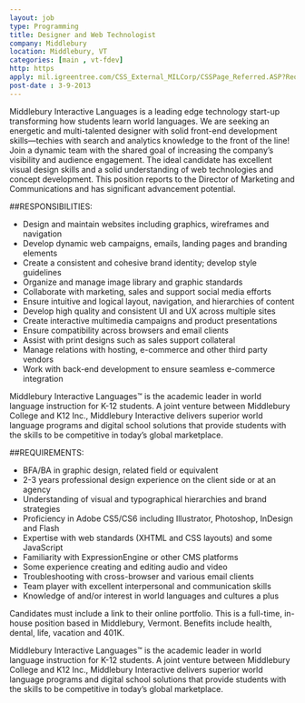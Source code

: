 ```yaml
---
layout: job
type: Programming
title: Designer and Web Technologist
company: Middlebury
location: Middlebury, VT
categories: [main , vt-fdev]
http: https
apply: mil.igreentree.com/CSS_External_MILCorp/CSSPage_Referred.ASP?Req=CORP-0137
post-date : 3-9-2013
---
```


Middlebury Interactive Languages is a leading edge technology start-up transforming how students learn world languages. We are seeking an energetic and multi-talented designer with solid front-end development skills—techies with search and analytics knowledge to the front of the line! Join a dynamic team with the shared goal of increasing the company’s visibility and audience engagement. The ideal candidate has excellent visual design skills and a solid understanding of web technologies and concept development. This position reports to the Director of Marketing and Communications and has significant advancement potential. 

##RESPONSIBILITIES:

* Design and maintain websites including graphics, wireframes and navigation
* Develop dynamic web campaigns, emails, landing pages and branding elements
* Create a consistent and cohesive brand identity; develop style guidelines
* Organize and manage image library and graphic standards
* Collaborate with marketing, sales and support social media efforts
* Ensure intuitive and logical layout, navigation, and hierarchies of content
* Develop high quality and consistent UI and UX across multiple sites
* Create interactive multimedia campaigns and product presentations
* Ensure compatibility across browsers and email clients
* Assist with print designs such as sales support collateral
* Manage relations with hosting, e-commerce and other third party vendors
* Work with back-end development to ensure seamless e-commerce integration

Middlebury Interactive Languages™ is the academic leader in world language instruction for K-12 students. A joint venture between Middlebury College and K12 Inc., Middlebury Interactive delivers superior world language programs and digital school solutions that provide students with the skills to be competitive in today’s global marketplace. 
 
##REQUIREMENTS:

* BFA/BA in graphic design, related field or equivalent
* 2-3 years professional design experience on the client side or at an agency
* Understanding of visual and typographical hierarchies and brand strategies
* Proficiency in Adobe CS5/CS6 including Illustrator, Photoshop, InDesign and Flash
* Expertise with web standards (XHTML and CSS layouts) and some JavaScript
* Familiarity with ExpressionEngine or other CMS platforms 
* Some experience creating and editing audio and video
* Troubleshooting with cross-browser and various email clients
* Team player with excellent interpersonal and communication skills
* Knowledge of and/or interest in world languages and cultures a plus

Candidates must include a link to their online portfolio. This is a full-time, in-house position based in Middlebury, Vermont. Benefits include health, dental, life, vacation and 401K. 

Middlebury Interactive Languages™ is the academic leader in world language instruction for K-12 students. A joint venture between Middlebury College and K12 Inc., Middlebury Interactive delivers superior world language programs and digital school solutions that provide students with the skills to be competitive in today’s global marketplace. 